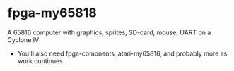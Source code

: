 # fpga-my65818
A 65816 computer with graphics, sprites, SD-card, mouse, UART on a Cyclone IV
- You'll also need fpga-comonents, atari-my65816, and probably more as work continues

